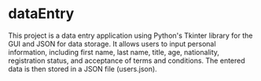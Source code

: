 # dataEntry
This project is a data entry application using Python's Tkinter library for the GUI and JSON for data storage. It allows users to input personal information, including first name, last name, title, age, nationality, registration status, and acceptance of terms and conditions. The entered data is then stored in a JSON file (users.json).
